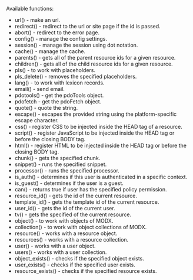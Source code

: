 Available functions:

* url() - make an url.
* redirect() - redirect to the url or site page if the id is passed.
* abort() - redirect to the error page.
* config() - manage the config settings.
* session() - manage the session using dot notation.
* cache() - manage the cache.
* parents() - gets all of the parent resource ids for a given resource. 
* children() - gets all of the child resource ids for a given resource.
* pls() - to work with placeholders.
* pls_delete() - removes the specified placeholders.
* lang() - to work with lexicon records.
* email() - send email.
* pdotools() - get the pdoTools object.
* pdofetch - get the pdoFetch object.
* quote() - quote the string.
* escape() - escapes the provided string using the platform-specific escape character.
* css() - register CSS to be injected inside the HEAD tag of a resource.
* script() - register JavaScript to be injected inside the HEAD tag or before the closing BODY tag.
* html() - register HTML to be injected inside the HEAD tag or before the closing BODY tag.
* chunk() - gets the specified chunk.
* snippet() - runs the specified snippet.
* processor() - runs the specified processor.
* is_auth() - determines if this user is authenticated in a specific context.
* is_guest() - determines if the user is a guest.
* can() - returns true if user has the specified policy permission.
* resource_id() - gets the id of the current resource. 
* template_id() - gets the template id of the current resource.
* user_id() - gets the id of the current user. 
* tv() - gets the specified of the current resource. 
* object() - to work with objects of MODX.
* collection() - to work with object collections of MODX.
* resource() - works with a resource object.
* resources() - works with a resource collection.
* user() - works with a user object.
* users() - works with a user collection.
* object_exists() - checks if the specified object exists.
* user_exists() - checks if the specified user exists.
* resource_exists() - checks if the specified resource exists.
